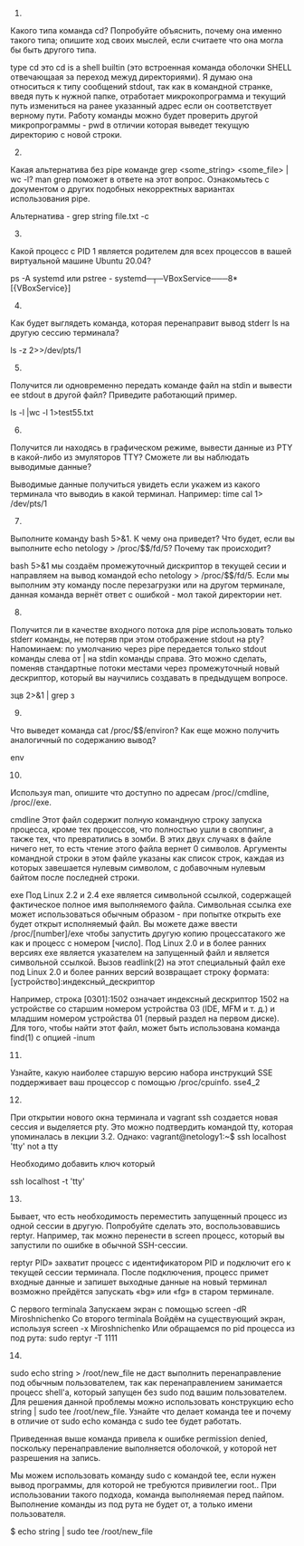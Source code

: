 1)
Какого типа команда cd? Попробуйте объяснить, почему она именно такого типа; опишите ход своих мыслей, если считаете что она могла бы быть другого типа.

type cd это cd is a shell builtin (это встроенная команда оболочки SHELL отвечающаая за переход межуд директориями). Я думаю она относиться к типу сообщений stdout, так как в командной странке, введя путь к нужной папке, отработает микрокопрограмма и текущий путь измениться на ранее указанный адрес если он соответствует верному пути. Работу команды можно будет проверить другой микропрограммы - pwd в отличии которая выведет текущую директорию с новой строки. 

2)
Какая альтернатива без pipe команде grep <some_string> <some_file> | wc -l? man grep поможет в ответе на этот вопрос. Ознакомьтесь с документом о других подобных некорректных вариантах использования pipe.

Альтернатива - grep string file.txt -c 

3)
Какой процесс с PID 1 является родителем для всех процессов в вашей виртуальной машине Ubuntu 20.04?

ps -A systemd или pstree - systemd─┬─VBoxService───8*[{VBoxService}]

4)
Как будет выглядеть команда, которая перенаправит вывод stderr ls на другую сессию терминала?

ls -z 2>>/dev/pts/1

5)
Получится ли одновременно передать команде файл на stdin и вывести ее stdout в другой файл? Приведите работающий пример.

ls -l |wc -l 1>test55.txt

6)
Получится ли находясь в графическом режиме, вывести данные из PTY в какой-либо из эмуляторов TTY? Сможете ли вы наблюдать выводимые данные?

Выводимые данные получиться увидеть если укажем из какого терминала что выводиь в какой терминал.
Например: time cal 1> /dev/pts/1

7)
Выполните команду bash 5>&1. К чему она приведет? Что будет, если вы выполните echo netology > /proc/$$/fd/5? Почему так происходит?

bash 5>&1 мы создаём промежуточный дискриптор в текущей сесии и направляем на вывод командой echo netology > /proc/$$/fd/5. Если мы выполним эту команду после перезагрузки или на другом терминале, данная команда вернёт ответ с ошибкой - мол такой директории нет.


8)
Получится ли в качестве входного потока для pipe использовать только stderr команды, не потеряв при этом отображение stdout на pty? Напоминаем: по умолчанию через pipe передается только stdout команды слева от | на stdin команды справа. Это можно сделать, поменяв стандартные потоки местами через промежуточный новый дескриптор, который вы научились создавать в предыдущем вопросе.

зцв 2>&1 | grep з

9)
Что выведет команда cat /proc/$$/environ? Как еще можно получить аналогичный по содержанию вывод?

env

10)
Используя man, опишите что доступно по адресам /proc/<PID>/cmdline, /proc/<PID>/exe.

cmdline
Этот файл содержит полную  командную  строку  запуска  процесса,  кроме  тех процессов,  что  полностью  ушли в своппинг, а также тех, что превратились в зомби. В этих двух случаях в файле ничего нет, то есть  чтение  этого  файла вернет  0  символов.   Аргументы  командной  строки в этом файле указаны как список строк, каждая из которых завешается нулевым  символом,  с  добавочным нулевым байтом после последней строки.

 exe
 Под  Linux 2.2 и 2.4 exe является символьной ссылкой, содержащей фактическое полное имя выполняемого файла.  Символьная ссылка exe  может  использоваться обычным  образом - при попытке открыть exe будет открыт исполняемый файл. Вы можете даже ввести /proc/[number]/exe чтобы запустить другую копию  процессатакого же как и процесс с номером [число]. Под Linux 2.0 и в более ранних версиях exe является указателем на запущенный файл и является символьной ссылкой.  Вызов readlink(2) на  этот  специальный файл exe под Linux 2.0 и более ранних версий возвращает строку формата:
[устройство]:индексный_дескриптор

Например,   строка   [0301]:1502   означает  индексный  дескриптор  1502  на устройстве со старшим номером устройства 03 (IDE, MFM и т.  д.)   и  младшим номером устройства 01 (первый раздел на первом диске). Для  того,  чтобы найти этот файл, может быть использована команда find(1) с опцией -inum

11)
Узнайте, какую наиболее старшую версию набора инструкций SSE поддерживает ваш процессор с помощью /proc/cpuinfo.
sse4_2 

12)
При открытии нового окна терминала и vagrant ssh создается новая сессия и выделяется pty. Это можно подтвердить командой tty, которая упоминалась в лекции 3.2. Однако:
vagrant@netology1:~$ ssh localhost 'tty'
not a tty

Необходимо добавить ключ который 

ssh localhost -t 'tty'

13)
Бывает, что есть необходимость переместить запущенный процесс из одной сессии в другую. Попробуйте сделать это, воспользовавшись reptyr. Например, так можно перенести в screen 
процесс, который вы запустили по ошибке в обычной SSH-сессии.


reptyr PID» захватит процесс с идентификатором PID и подключит его к текущей сессии терминала. После подключения, процесс примет входные данные и запишет выходные данные на новый терминал возможно прейдётся запускать «bg» или «fg» в старом терминале. 

С первого terminala
Запускаем экран с помощью screen -dR Miroshnichenko
Со второго terminala
Войдём на существующий экран, используя screen -x Miroshnichenko
Или обращаемся по pid процесса из под рута: sudo reptyr -T 1111

14)
sudo echo string > /root/new_file не даст выполнить перенаправление под обычным пользователем, так как перенаправлением занимается процесс shell'а, который запущен без sudo под вашим пользователем. Для решения данной проблемы можно использовать конструкцию echo string | sudo tee /root/new_file. Узнайте что делает команда tee и почему в отличие от sudo echo команда с sudo tee будет работать.

Приведенная выше команда привела к ошибке permission denied, поскольку перенаправление выполняется оболочкой, у которой нет разрешения на запись.

Мы можем использовать команду sudo с командой tee, если нужен вывод программы, для которой не требуются привилегии root.. При использовании такого подхода, команда выполняемая перед пайпом. Выполнение команды из под рута не будет от, а только имени пользователя.

$ echo string | sudo tee /root/new_file

